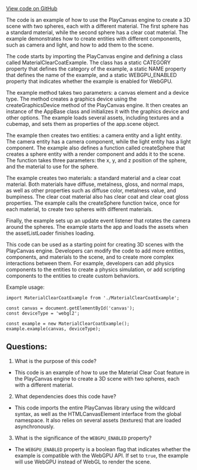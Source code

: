 [View code on GitHub](https://github.com/playcanvas/engine/examples/src/examples/graphics/material-clear-coat.tsx)

The code is an example of how to use the PlayCanvas engine to create a 3D scene with two spheres, each with a different material. The first sphere has a standard material, while the second sphere has a clear coat material. The example demonstrates how to create entities with different components, such as camera and light, and how to add them to the scene. 

The code starts by importing the PlayCanvas engine and defining a class called MaterialClearCoatExample. The class has a static CATEGORY property that defines the category of the example, a static NAME property that defines the name of the example, and a static WEBGPU_ENABLED property that indicates whether the example is enabled for WebGPU. 

The example method takes two parameters: a canvas element and a device type. The method creates a graphics device using the createGraphicsDevice method of the PlayCanvas engine. It then creates an instance of the AppBase class and initializes it with the graphics device and other options. The example loads several assets, including textures and a cubemap, and sets them as properties of the app.scene object. 

The example then creates two entities: a camera entity and a light entity. The camera entity has a camera component, while the light entity has a light component. The example also defines a function called createSphere that creates a sphere entity with a render component and adds it to the scene. The function takes three parameters: the x, y, and z position of the sphere, and the material to use for the sphere. 

The example creates two materials: a standard material and a clear coat material. Both materials have diffuse, metalness, gloss, and normal maps, as well as other properties such as diffuse color, metalness value, and bumpiness. The clear coat material also has clear coat and clear coat gloss properties. The example calls the createSphere function twice, once for each material, to create two spheres with different materials. 

Finally, the example sets up an update event listener that rotates the camera around the spheres. The example starts the app and loads the assets when the assetListLoader finishes loading. 

This code can be used as a starting point for creating 3D scenes with the PlayCanvas engine. Developers can modify the code to add more entities, components, and materials to the scene, and to create more complex interactions between them. For example, developers can add physics components to the entities to create a physics simulation, or add scripting components to the entities to create custom behaviors. 

Example usage:

```
import MaterialClearCoatExample from './MaterialClearCoatExample';

const canvas = document.getElementById('canvas');
const deviceType = 'webgl2';

const example = new MaterialClearCoatExample();
example.example(canvas, deviceType);
```
## Questions: 
 1. What is the purpose of this code?
- This code is an example of how to use the Material Clear Coat feature in the PlayCanvas engine to create a 3D scene with two spheres, each with a different material.

2. What dependencies does this code have?
- This code imports the entire PlayCanvas library using the wildcard syntax, as well as the HTMLCanvasElement interface from the global namespace. It also relies on several assets (textures) that are loaded asynchronously.

3. What is the significance of the `WEBGPU_ENABLED` property?
- The `WEBGPU_ENABLED` property is a boolean flag that indicates whether the example is compatible with the WebGPU API. If set to `true`, the example will use WebGPU instead of WebGL to render the scene.